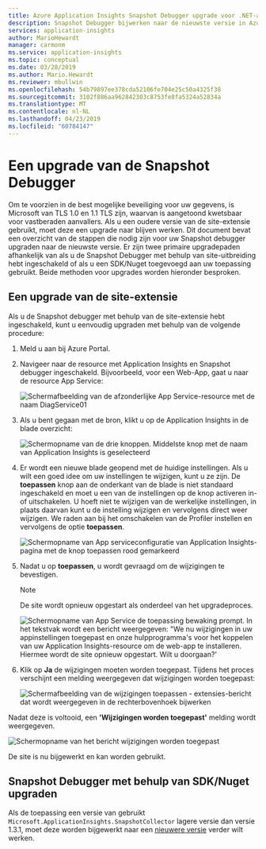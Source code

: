 ```yaml
---
title: Azure Application Insights Snapshot Debugger upgrade voor .NET-apps | Microsoft Docs
description: Snapshot Debugger bijwerken naar de nieuwste versie in Azure App Services, of via Nuget-pakketten
services: application-insights
author: MarioHewardt
manager: carmonm
ms.service: application-insights
ms.topic: conceptual
ms.date: 03/28/2019
ms.author: Mario.Hewardt
ms.reviewer: mbullwin
ms.openlocfilehash: 54b79897ee378cda52106fe704e25c50a4325f38
ms.sourcegitcommit: 3102f886aa962842303c8753fe8fa5324a52834a
ms.translationtype: MT
ms.contentlocale: nl-NL
ms.lasthandoff: 04/23/2019
ms.locfileid: "60784147"
---
```

# <a name="upgrading-the-snapshot-debugger"></a>Een upgrade van de Snapshot Debugger

Om te voorzien in de best mogelijke beveiliging voor uw gegevens, is Microsoft van TLS 1.0 en 1.1 TLS zijn, waarvan is aangetoond kwetsbaar voor vastberaden aanvallers. Als u een oudere versie van de site-extensie gebruikt, moet deze een upgrade naar blijven werken. Dit document bevat een overzicht van de stappen die nodig zijn voor uw Snapshot debugger upgraden naar de nieuwste versie. Er zijn twee primaire upgradepaden afhankelijk van als u de Snapshot Debugger met behulp van site-uitbreiding hebt ingeschakeld of als u een SDK/Nuget toegevoegd aan uw toepassing gebruikt. Beide methoden voor upgrades worden hieronder besproken. 

## <a name="upgrading-the-site-extension"></a>Een upgrade van de site-extensie

Als u de Snapshot debugger met behulp van de site-extensie hebt ingeschakeld, kunt u eenvoudig upgraden met behulp van de volgende procedure:

1. Meld u aan bij Azure Portal.
2. Navigeer naar de resource met Application Insights en Snapshot debugger ingeschakeld. Bijvoorbeeld, voor een Web-App, gaat u naar de resource App Service:

   ![Schermafbeelding van de afzonderlijke App Service-resource met de naam DiagService01](./media/snapshot-debugger-upgrade/app-service-resource.png)

3. Als u bent gegaan met de bron, klikt u op de Application Insights in de blade overzicht:

   ![Schermopname van de drie knoppen. Middelste knop met de naam van Application Insights is geselecteerd](./media/snapshot-debugger-upgrade/application-insights-button.png)

4. Er wordt een nieuwe blade geopend met de huidige instellingen. Als u wilt een goed idee om uw instellingen te wijzigen, kunt u ze zijn. De **toepassen** knop aan de onderkant van de blade is niet standaard ingeschakeld en moet u een van de instellingen op de knop activeren in-of uitschakelen. U hoeft niet te wijzigen van de werkelijke instellingen, in plaats daarvan kunt u de instelling wijzigen en vervolgens direct weer wijzigen. We raden aan bij het omschakelen van de Profiler instellen en vervolgens de optie **toepassen**.

   ![Schermopname van App serviceconfiguratie van Application Insights-pagina met de knop toepassen rood gemarkeerd](./media/snapshot-debugger-upgrade/view-application-insights-data.png)

5. Nadat u op **toepassen**, u wordt gevraagd om de wijzigingen te bevestigen.

    > [!NOTE]
    > De site wordt opnieuw opgestart als onderdeel van het upgradeproces.

   ![Schermopname van App Service de toepassing bewaking prompt. In het tekstvak wordt een bericht weergegeven: "We nu wijzigingen in uw appinstellingen toegepast en onze hulpprogramma's voor het koppelen van uw Application Insights-resource om de web-app te installeren. Hiermee wordt de site opnieuw opgestart. Wilt u doorgaan?'](./media/snapshot-debugger-upgrade/apply-monitoring-settings.png)

6. Klik op **Ja** de wijzigingen moeten worden toegepast. Tijdens het proces verschijnt een melding weergegeven dat wijzigingen worden toegepast:

   ![Schermafbeelding van de wijzigingen toepassen - extensies-bericht dat wordt weergegeven in de rechterbovenhoek bijwerken](./media/snapshot-debugger-upgrade/updating-extensions.png)

Nadat deze is voltooid, een **'Wijzigingen worden toegepast'** melding wordt weergegeven.

   ![Schermopname van het bericht wijzigingen worden toegepast](./media/snapshot-debugger-upgrade/changes-are-applied.png)

De site is nu bijgewerkt en kan worden gebruikt.

## <a name="upgrading-snapshot-debugger-using-sdknuget"></a>Snapshot Debugger met behulp van SDK/Nuget upgraden

Als de toepassing een versie van gebruikt `Microsoft.ApplicationInsights.SnapshotCollector` lagere versie dan versie 1.3.1, moet deze worden bijgewerkt naar een [nieuwere versie](https://www.nuget.org/packages/Microsoft.ApplicationInsights.SnapshotCollector) verder wilt werken.
